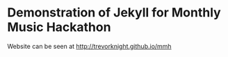 # Demonstration of Jekyll for Monthly Music Hackathon

Website can be seen at http://trevorknight.github.io/mmh
